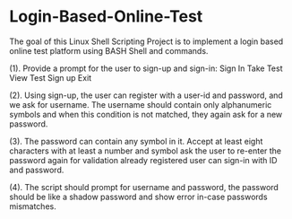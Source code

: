 # Login-Based-Online-Test
The goal of this Linux Shell Scripting Project is to implement a login based online test platform using BASH Shell and commands.


(1). Provide a prompt for the user to sign-up and sign-in:
	Sign In
		Take Test
		View Test
	Sign up
	Exit

(2). Using sign-up, the user can register with a user-id and password, and we ask for username. The username should contain only alphanumeric symbols and when this condition is not matched, they again ask for a new password. 

(3). The password can contain any symbol in it. Accept at least eight characters with at least a number and symbol ask the user to re-enter the password again for validation already registered user can sign-in with ID and password.

(4). The script should prompt for username and password, the password should be like a shadow password and show error in-case passwords mismatches.
